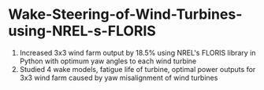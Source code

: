 # Wake-Steering-of-Wind-Turbines-using-NREL-s-FLORIS

1. Increased 3x3 wind farm output by 18.5\% using NREL's FLORIS library in Python with optimum yaw angles to each wind turbine
2. Studied 4 wake models, fatigue life of turbine, optimal power outputs for 3x3 wind farm caused by yaw misalignment of wind turbines

